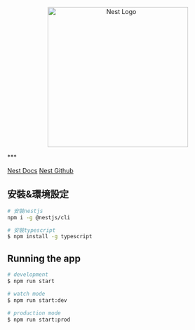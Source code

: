 <p align="center">
  <a href="http://nestjs.com/" target="blank"><img src="https://nestjs.com/img/logo_text.svg" width="320" alt="Nest Logo" /></a>
</p>
***

[Nest Docs](https://docs.nestjs.com/)
[Nest Github](https://github.com/nestjs/nest)

## 安裝&環境設定

```bash
# 安裝nestjs
npm i -g @nestjs/cli

# 安裝typescript
$ npm install -g typescript
```

## Running the app

```bash
# development
$ npm run start

# watch mode
$ npm run start:dev

# production mode
$ npm run start:prod
```

